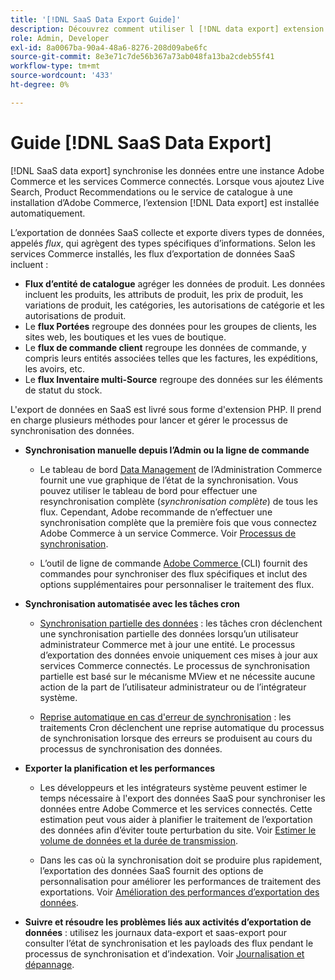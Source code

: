 ```yaml
---
title: '[!DNL SaaS Data Export Guide]'
description: Découvrez comment utiliser l [!DNL data export] extension pour les services SaaS Adobe Commerce qui synchronise les données entre Adobe Commerce et les services Commerce connectés.
role: Admin, Developer
exl-id: 8a0067ba-90a4-48a6-8276-208d09abe6fc
source-git-commit: 8e3e71c7de56b367a73ab048fa13ba2cdeb55f41
workflow-type: tm+mt
source-wordcount: '433'
ht-degree: 0%

---
```


# Guide [!DNL SaaS Data Export]

[!DNL SaaS data export] synchronise les données entre une instance Adobe Commerce et les services Commerce connectés. Lorsque vous ajoutez Live Search, Product Recommendations ou le service de catalogue à une installation d’Adobe Commerce, l’extension [!DNL Data export] est installée automatiquement.

L’exportation de données SaaS collecte et exporte divers types de données, appelés _flux_, qui agrègent des types spécifiques d’informations. Selon les services Commerce installés, les flux d’exportation de données SaaS incluent :

- **Flux d’entité de catalogue** agréger les données de produit. Les données incluent les produits, les attributs de produit, les prix de produit, les variations de produit, les catégories, les autorisations de catégorie et les autorisations de produit.
- Le **flux Portées** regroupe des données pour les groupes de clients, les sites web, les boutiques et les vues de boutique.
- Le **flux de commande client** regroupe les données de commande, y compris leurs entités associées telles que les factures, les expéditions, les avoirs, etc.
- Le **flux Inventaire multi-Source** regroupe des données sur les éléments de statut du stock.

L&#39;export de données en SaaS est livré sous forme d&#39;extension PHP. Il prend en charge plusieurs méthodes pour lancer et gérer le processus de synchronisation des données.

- **Synchronisation manuelle depuis l’Admin ou la ligne de commande**

   - Le tableau de bord [Data Management](https://experienceleague.adobe.com/en/docs/commerce-admin/systems/data-transfer/data-dashboard) de l’Administration Commerce fournit une vue graphique de l’état de la synchronisation. Vous pouvez utiliser le tableau de bord pour effectuer une resynchronisation complète (_synchronisation complète_) de tous les flux. Cependant, Adobe recommande de n’effectuer une synchronisation complète que la première fois que vous connectez Adobe Commerce à un service Commerce. Voir [Processus de synchronisation](data-synchronization.md).

   - L’outil de ligne de commande [Adobe Commerce ](https://experienceleague.adobe.com/en/docs/commerce-operations/configuration-guide/cli/config-cli) (CLI) fournit des commandes pour synchroniser des flux spécifiques et inclut des options supplémentaires pour personnaliser le traitement des flux.

- **Synchronisation automatisée avec les tâches cron**

   - [Synchronisation partielle des données](data-synchronization.md#partial-synchronization-with-cron-jobs) : les tâches cron déclenchent une synchronisation partielle des données lorsqu’un utilisateur administrateur Commerce met à jour une entité. Le processus d’exportation des données envoie uniquement ces mises à jour aux services Commerce connectés. Le processus de synchronisation partielle est basé sur le mécanisme MView et ne nécessite aucune action de la part de l’utilisateur administrateur ou de l’intégrateur système.

   - [Reprise automatique en cas d&#39;erreur de synchronisation](data-synchronization.md#failed-items-sync-for-error-recovery) : les traitements Cron déclenchent une reprise automatique du processus de synchronisation lorsque des erreurs se produisent au cours du processus de synchronisation des données.

- **Exporter la planification et les performances**

   - Les développeurs et les intégrateurs système peuvent estimer le temps nécessaire à l&#39;export des données SaaS pour synchroniser les données entre Adobe Commerce et les services connectés. Cette estimation peut vous aider à planifier le traitement de l’exportation des données afin d’éviter toute perturbation du site. Voir [ Estimer le volume de données et la durée de transmission](estimate-data-volume-sync-time.md).

   - Dans les cas où la synchronisation doit se produire plus rapidement, l’exportation des données SaaS fournit des options de personnalisation pour améliorer les performances de traitement des exportations. Voir [Amélioration des performances d’exportation des données](customize-export-processing.md).

- **Suivre et résoudre les problèmes liés aux activités d’exportation de données** : utilisez les journaux data-export et saas-export pour consulter l’état de synchronisation et les payloads des flux pendant le processus de synchronisation et d’indexation. Voir [Journalisation et dépannage](troubleshooting-logging.md).
